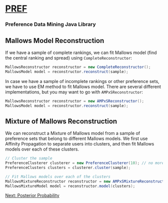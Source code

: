 # [PREF](../README.md)
### Preference Data Mining Java Library

## Mallows Model Reconstruction

If we have a sample of complete rankings, we can fit Mallows model (find the central ranking and spread) using `CompleteReconstructor`:

```java
MallowsReconstructor reconstructor = new CompleteReconstructor();
MallowsModel model = reconstructor.reconstruct(sample);
```

In case we have a sample of incomplete rankings or other preference sets, we have to use EM method to fit Mallows model. There are several different implementations, but you may want to go with `AMPxSReconstructor`:

```java
MallowsReconstructor reconstructor = new AMPxSReconstructor();
MallowsModel model = reconstructor.reconstruct(sample);
```

## Mixture of Mallows Reconstruction

We can reconstruct a Mixture of Mallows model from a sample of preference sets that belong to different Mallows models. We first use Affinity Propagation to separate users into clusters, and then fit Mallows models over each of these clusters.

```java
// Cluster the sample
PreferenceClusterer clusterer = new PreferenceClusterer(10); // no more than 10 clusters, may be less
PreferenceClusters clusters = clusterer.cluster(sample);

// Fit Mallows models over each of the clusters
MallowsMixtureReconstructor reconstructor = new AMPxSMixtureReconstructor();
MallowsMixtureModel model = reconstructor.model(clusters);
```

[Next: Posterior Probability](04.posterior.probability.md)
